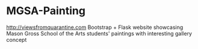 # MGSA-Painting
http://viewsfromquarantine.com
Bootstrap + Flask website showcasing Mason Gross School of the Arts students' paintings with interesting gallery concept
